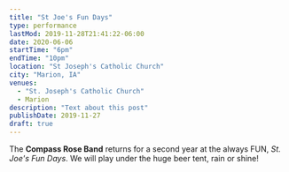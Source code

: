 ```yaml
---
title: "St Joe's Fun Days"
type: performance
lastMod: 2019-11-28T21:41:22-06:00
date: 2020-06-06
startTime: "6pm"
endTime: "10pm"
location: "St Joseph's Catholic Church"
city: "Marion, IA"
venues:
  - "St. Joseph's Catholic Church"
  - Marion
description: "Text about this post"
publishDate: 2019-11-27
draft: true
---
```


The **Compass Rose Band** returns for a second year at the always FUN, _St. Joe's Fun Days_. We will play under the huge beer tent, rain or shine!
